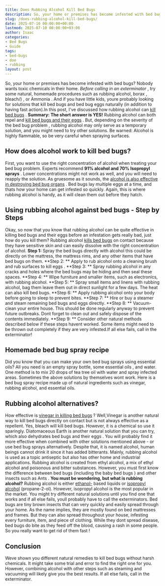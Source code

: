 ```yaml
---
title: Does Rubbing Alcohol Kill Bed Bugs
description: So, your home or premises has become infested with bed bugs? Nobody wants toxic chemicals in their home. Before calling in an exterminator , try some natural,...
slug: /does-rubbing-alcohol-kill-bed-bugs/
date: 2025-07-10 00:00:00+00:00
lastmod: 2025-07-10 00:00:00+03:00
author: Isaac
categories:
- Bed Bugs
- Guide
tags:
- bed-bugs
- doe
- rubbing
layout: post
---
```

So, your home or premises has become infested with bed bugs? Nobody wants toxic chemicals in their home.
*Before calling in an exterminator*
, try some natural, homemade procedures such as rubbing alcohol,
borax
,
bleach/)
, or
Ammonia
.
And if you have little kids, youre probably looking for solutions that kill bed bugs and bed bug eggs naturally (in addition to having fast action).In this post, I've discussed how rubbing alcohol can
[kill bed bugs](https://pestpolicy.com/does-lysol-kill-bed-bugs/)
.
**Summary: The short answer is YES!**
Rubbing alcohol can both repel and
[kill bed bugs and their eggs](https://books.google.com.au/books?id=-fE2CgAAQBAJ&pg=PT5&dq=using+rubbing+alcohol+to+kill+bed+bugs&hl=en&sa=X&ved=0ahUKEwiusfHK6t3WAhVDw7wKHYzyCtwQ6AEILTAB#v=onepage&q=bed%20bug&f=false)
.
But, depending on the severity of the
bed bug problem
, rubbing alcohol may only serve as a temporary solution, and you might need to try other solutions. Be warned: Alcohol is highly flammable, so be very careful when spraying surfaces.

## **How does alcohol work to kill bed bugs?**
First, you want to use the right concentration of alcohol when
treating your bed bug
problem. Experts recommend
**91% alcohol and 70% Isopropyl sprays**
. Lower concentrations might not work as well, and you will need to reapply the solution.
As gruesome as it sounds, the
[alcohol is also effective in destroying bed bug organs](https://books.google.com.au/books?id=xrxSr9S_H3oC&pg=PT19&dq=bed+bugs+alcohol&hl=en&sa=X&redir_esc=y#v=onepage&q=earth&f=false)
.
Bed bugs
lay multiple eggs
at a time, and thats how your home can get infested so quickly. Again, this is where rubbing alcohol is handy, as it will clean them out before they hatch.
## **Using rubbing alcohol against bed bugs - Step by Steps**
Okay, so now that you know that rubbing alcohol can be quite effective in
killing bed bugs and their eggs
before an infestation gets really bad, just how do you kill them?
Rubbing alcohol
[kills bed bugs](https://pestpolicy.com/does-diatomaceous-earth-kill-bed-bugs/)
on contact because they have sensitive skin and can easily dissolve with the right concentration of alcohol.
**Step 1:**
Spray the bed bugs
directly with alcohol  this could be directly on the mattress, the mattress rims, and any other items that have bed bugs on them.
**Step 2: **
Apply to rub alcohol onto a cleaning brush and rub
surfaces to kill eggs
.
**Step 3: **
Spray rubbing alcohol in any cracks and holes where the
bed bugs may be hiding
and then seal these spaces.
**Step 4: **
Wipe furniture and smaller items, such as electronics, with rubbing alcohol.
**Step 5: **
Spray small items and linens with rubbing alcohol, bag them leave them out in direct sunlight for a few days. The heat can also kill bed bugs.
**Step 6: **
Apply rubbing alcohol onto your body before going to sleep to prevent bites.
**Step 7: **
Hire or buy a
steamer and steam remaining bed bugs
and eggs directly.
**Step 8: **
Vacuum-clean your entire house. This should be done regularly anyway to prevent future outbreaks. Dont forget to clean out and safely dispose of the contents immediately.
**Step 9: **
Consider other
natural methods
described below if these steps havent worked. Some items might need to be thrown out completely if they are very infested.If all else fails, call in the exterminator!
## **Homemade bed bug spray recipe**
Did you know that you can make your own bed bug sprays using essential oils? All you need is an empty spray bottle, some
essential oils
, and water.
One method is to mix 20 drops of
tea tree oil
with water and spray infected areas. Sometimes the above solutions by themselves wont work.
Here is a
bed bug spray
recipe made up of natural ingredients such as vinegar, rubbing alcohol, and essential oils.
## **Rubbing alcohol alternatives?**
How effective is
[vinegar in killing bed bugs](https://pestpolicy.com/does-vinegar-kill-bed-bugs/)
? Well,Vinegar is another natural way to
kill bed bugs directly
on contact but is not always effective as a repellent. Yes, bleach will kill bed bugs. However, it is a chemical so use it sparingly.
Diatomaceous Earth is another natural solution that you can try, which also dehydrates
bed bugs and their eggs
. You will probably find it more effective when combined with other solutions mentioned above - or use
bed bug sprays
alternatively.
Despite that, it is named alcohol, human beings cannot drink it since it has added bitterants.
Mainly, rubbing alcohol is used as a topic antiseptic but also has other home and industrial applications. Rubbing alcohol is created from ethyl alcohol, a mix of ethyl alcohol and poisonous and bitter substances.
However, you must first know the difference between bed bugs (including the
baby bed bugs
) and other insects such as
Ants
.
**You must be wondering, but what is rubbing alcohol?**
Rubbing alcohol is either
[ethanol-](https://en.wikipedia.org/wiki/Ethanol)
based liquids or
[isopropyl alcohol](https://en.wikipedia.org/wiki/Isopropyl_alcohol)
(propane-2-ol).
However, isopropyl alcohol is the most popular in the market. You might try different natural solutions until you find one that works  and if all else fails, youll probably have to call the exterminators.
Bed bugs are tiny brown insects that
can very quickly and easily spread
through your home. As the name implies, they are mostly found on
bed mattresses
and frames. But they can also spread throughout your house, infesting every furniture, item, and piece of clothing. While they dont spread disease,
bed bugs do bite
as they feed off the blood, causing a rash in some people. So you really want to get
rid of them fast
!
## **Conclusion**
Weve shown you different natural remedies to kill bed bugs without harsh chemicals. It might take some trial and error to find the right one for you.
However, combining alcohol with other steps such as steaming and vacuuming will likely give you the best results. If all else fails, call in the exterminator.